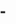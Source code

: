 # -<!DOCTYPE html>
<html lang="en">
<head>
    <meta charset="UTF-8">
    <meta name="viewport" content="width=device-width, initial-scale=1.0">
    <title>IPPALIT - Поиск автозапчастей</title>
    <link rel="stylesheet" href="https://cdnjs.cloudflare.com/ajax/libs/font-awesome/5.15.4/css/all.min.css">
    <style>
        body {
            font-family: Arial, sans-serif;
            margin: 0;
            padding: 0;
            color: #333;
            background-image: url('background.jpg'); /* Укажите путь к вашей картинке */
            background-size: cover;
            background-position: center;
            background-repeat: no-repeat;
            background-attachment: fixed;
        }
        header {
            background-color: rgba(0, 0, 0, 0.7);
            color: white;
            padding: 50px 0;
            text-align: center;
            margin-bottom: 20px;
        }
        header h1 {
            font-size: 3rem;
            margin: 0;
        }
        header p {
            font-size: 1.2rem;
        }
        nav {
            background-color: rgba(0, 0, 0, 0.7);
            padding: 15px 0;
            text-align: center;
        }
        nav a {
            color: white;
            margin: 0 15px;
            text-decoration: none;
            font-weight: bold;
            text-transform: uppercase;
        }
        nav a:hover {
            text-decoration: underline;
        }
        .container {
            max-width: 1000px;
            margin: 50px auto;
            padding: 40px;
            background: rgba(0, 0, 0, 0.5); /* Более темный полупрозрачный фон */
            border-radius: 15px;
            box-shadow: 0 4px 20px rgba(0, 0, 0, 0.3);
            backdrop-filter: blur(10px); /* Размытие фона, чтобы текст был читаемым */
            color: #fff; /* Текст будет белым для контраста */
            opacity: 0;
            transform: translateY(30px);
            animation: fadeInUp 0.8s forwards;
        }
        .container:hover {
            transform: translateY(-10px);
            box-shadow: 0 6px 30px rgba(0, 0, 0, 0.2);
        }
        .container:nth-child(1) {
            animation-delay: 0.2s;
        }
        .container:nth-child(2) {
            animation-delay: 0.4s;
        }
        .container:nth-child(3) {
            animation-delay: 0.6s;
        }
        .container:nth-child(4) {
            animation-delay: 0.8s;
        }
        @keyframes fadeInUp {
            0% {
                opacity: 0;
                transform: translateY(30px);
            }
            100% {
                opacity: 1;
                transform: translateY(0);
            }
        }
        h2 {
            font-size: 2rem;
            margin-bottom: 20px;
            color: #fff;
        }
        .cta {
            background-color: rgba(0, 0, 0, 0.7);
            color: white;
            text-align: center;
            padding: 30px;
            margin: 50px 0;
            border-radius: 10px;
            box-shadow: 0 6px 20px rgba(0, 0, 0, 0.1);
        }
        .cta h2 {
            font-size: 2.5rem;
            margin-bottom: 10px;
        }
        .cta p {
            font-size: 1.2rem;
        }
        .form-group {
            margin-bottom: 20px;
        }
        .form-group label {
            display: block;
            font-weight: bold;
            margin-bottom: 5px;
        }
        .form-group input, .form-group textarea, .form-group button {
            width: 100%;
            padding: 12px;
            border: 1px solid #ccc;
            border-radius: 8px;
            font-size: 1rem;
            margin-bottom: 15px;
        }
        .form-group button {
            background-color: #333;
            color: white;
            cursor: pointer;
            transition: background-color 0.3s ease;
        }
        .form-group button:hover {
            background-color: #555;
        }
        footer {
            text-align: center;
            padding: 30px;
            background-color: rgba(0, 0, 0, 0.7);
            color: white;
        }
        footer p {
            font-size: 1.1rem;
        }
        .contacts-list {
            list-style-type: none;
            padding: 0;
        }
        .contacts-list li {
            margin-bottom: 15px;
        }
        .review-link {
            display: flex;
            align-items: center;
            justify-content: center;
            gap: 10px;
            margin-bottom: 20px;
        }
        .review-link img {
            width: 30px;
            height: 30px;
            border-radius: 50%;
            cursor: pointer;
        }
        .review-link a {
            font-size: 20px;
            color: #fff;
            text-decoration: none;
            font-weight: bold;
            transition: color 0.3s ease;
        }
        .review-link a:hover {
            color: #f39c12; /* Яркий цвет для подсветки ссылки */
        }
        .review-link i {
            font-size: 30px;
            color: #f39c12;
        }

        /* Стиль для кнопки ссылки */
        .cta-link {
            color: white;
            background-color: #333;
            padding: 10px 20px;
            border-radius: 8px;
            text-decoration: none;
            font-weight: bold;
            transition: background-color 0.3s ease;
        }

        .cta-link:hover {
            background-color: #555;
        }

        /* Новые стили для телефонов и Telegram */
        .phone-link {
            color: white; /* Цвет по умолчанию */
            transition: color 0.3s ease; /* Плавный переход */
        }

        .phone-link:hover {
            color: #f39c12; /* Оранжевый цвет при наведении */
        }
    </style>
</head>
<body>
    <header>
        <h1>IPPALIT</h1>
        <p>Поиск и подбор автозапчастей быстро и надёжно</p>
    </header>
    <nav>
        <a href="#about">О нас</a>
        <a href="#services">Наши услуги</a>
        <a href="#request">Оставить заявку</a>
        <a href="#reviews">Отзывы</a>
        <a href="#contacts">Контакты</a>
    </nav>

    <div class="container" id="about">
        <h2>О нас</h2>
        <p>Мы — команда профессионалов, занимающаяся подбором и поставкой автозапчастей на протяжении более 10 лет. За это время мы зарекомендовали себя как надежного партнера по всей России и СНГ, предоставляя нашим клиентам качественные запчасти и отличное обслуживание.</p>
        <p>Мы гордимся тем, что наша работа построена на принципах честности и прозрачности. Наши клиенты всегда могут быть уверены в том, что получат качественные и проверенные запчасти, а также профессиональную консультацию. Мы нацелены на долгосрочное сотрудничество и доверие, и работаем только с крупнейшими складами, которые отвечают за качество своей продукции.</p>
        <p>Сейчас мы активно расширяем свою деятельность на территории новых регионов — Херсонская и Запорожская области, где открыты наши пункты выдачи в Новой Каховке и Дудчино. Мы обеспечиваем нашим клиентам прямой доступ к качественным автозапчастям, что позволяет сократить время доставки и снизить затраты.</p>
        <p>Мы стремимся к тому, чтобы каждый наш клиент получал наилучший сервис, и уверены, что качество обслуживания должно быть на первом месте. Мы тщательно подходим к выбору поставщиков и всегда готовы предложить самые выгодные условия для наших клиентов.</p>
        <p>Будь то новые или б/у запчасти, мы гарантируем их полную совместимость с вашим автомобилем. Мы также работаем с автомобилями всех марок и моделей, предоставляя полный спектр услуг по подбору автозапчастей.</p>
        <p>Наши специалисты всегда готовы помочь вам с любым вопросом, будь то консультация по выбору детали или помощь в оформлении заказа. Мы ценим каждого клиента и делаем все возможное, чтобы ваша покупка была максимально удобной и выгодной.</p>
        <p>Мы не просто продаем автозапчасти — мы строим долгосрочные отношения с нашими клиентами, основанные на доверии и уважении. С нами легко работать, а наш сервис всегда на высшем уровне!</p>
    </div>

    <div class="container" id="services">
        <h2>Наши услуги</h2>
        <h3>Быстрый поиск и подбор новых и б/у запчастей</h3>
        <p>- Удобный сервис для всех.</p>
        <h3>Распознание VIN с фотографии СТС</h3>
        <p>- Просто пришлите фото, бот запросит оставшуюся информацию.</p>
    </div>

    <div class="cta">
        <h2>Акция!</h2>
        <p>Первая заявка бесплатно!</p>
        <p>Оформите поиск запчасти прямо сейчас и получите скидку 10% на следующую заявку.</p>
    </div>

    <div class="container" id="request">
        <h2>Оставьте заявку</h2>
        <div class="review-link">
            <i class="fas fa-hand-point-right"></i>
            <a href="https://t.me/ippalitzapchasti" target="_blank">Перейти для оформления заявки</a>
        </div>
    </div>

    <div class="container" id="reviews">
        <h2>Отзывы наших клиентов</h2>
        <p>Здесь будут отзывы наших клиентов.</p>
        <div class="review-link">
            <i class="fas fa-comment-dots"></i>
            <a href="javascript:void(0);" onclick="alert('Ваш отзыв принят!')">Оставить отзыв</a>
        </div>
    </div>

    <div class="container" id="contacts">
        <h2>Контакты</h2>
        <ul class="contacts-list">
            <li><strong>Пункт выдачи:</strong> Дудчино, Новая Каховка</li>
            <li><strong>Телефон:</strong> <a href="tel:+79901744516" class="phone-link">+7 (990) 174-45-16</a> (Татьяна)</li>
            <li><strong>Менеджер ИППОЛИТ:</strong> <a href="tel:+79901658140" class="phone-link">+7 990 165 8140</a></li>
            <li><strong>Telegram:</strong> <a href="https://t.me/ippalitzapchasti" class="phone-link" target="_blank">@ippalitzapchasti</a></li>
        </ul>
    </div>

    <footer>
        <p>&copy; 2025 IPPALIT. Все права защищены.</p>
    </footer>
</body>
</html>
